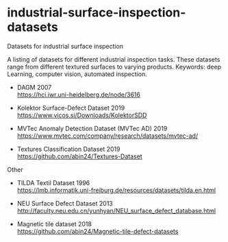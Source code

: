 # industrial-surface-inspection-datasets
Datasets for industrial surface inspection

A listing of datasets for different industrial inspection tasks. 
These datasets range from different textured surfaces to varying products.
Keywords: deep Learning, computer vision, automated inspection.

* DAGM 2007<br />
https://hci.iwr.uni-heidelberg.de/node/3616

* Kolektor Surface-Defect Dataset 2019<br />
https://www.vicos.si/Downloads/KolektorSDD

* MVTec Anomaly Detection Dataset (MVTec AD) 2019<br />
https://www.mvtec.com/company/research/datasets/mvtec-ad/

* Textures Classification Dataset 2019<br />
https://github.com/abin24/Textures-Dataset

Other 


* TILDA Textil Dataset 1996<br />
https://lmb.informatik.uni-freiburg.de/resources/datasets/tilda.en.html

* NEU Surface Defect Dataset 2013<br />
http://faculty.neu.edu.cn/yunhyan/NEU_surface_defect_database.html

* Magnetic tile dataset 2018<br />
https://github.com/abin24/Magnetic-tile-defect-datasets
